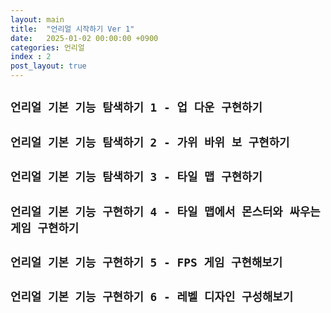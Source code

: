```yaml
---
layout: main
title:  "언리얼 시작하기 Ver 1"
date:   2025-01-02 00:00:00 +0900
categories: 언리얼
index : 2
post_layout: true
---
```


## `언리얼 기본 기능 탐색하기 1 - 업 다운 구현하기`

## `언리얼 기본 기능 탐색하기 2 - 가위 바위 보 구현하기`

## `언리얼 기본 기능 탐색하기 3 - 타일 맵 구현하기`

## `언리얼 기본 기능 구현하기 4 - 타일 맵에서 몬스터와 싸우는 게임 구현하기`

## `언리얼 기본 기능 구현하기 5 - FPS 게임 구현해보기`

## `언리얼 기본 기능 구현하기 6 - 레벨 디자인 구성해보기`


